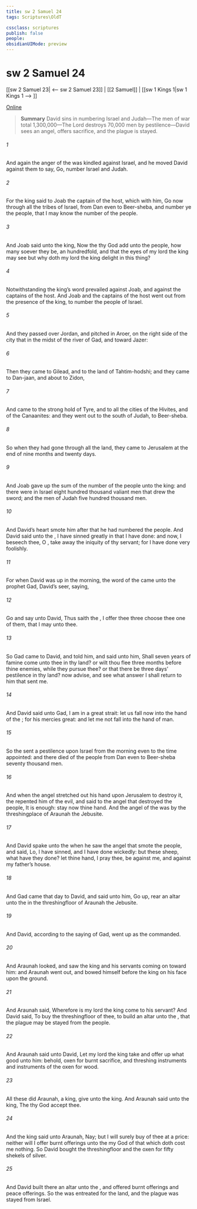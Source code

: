 ```yaml
---
title: sw 2 Samuel 24
tags: Scriptures\OldT

cssclass: scriptures
publish: false
people:
obsidianUIMode: preview
---
```


# sw 2 Samuel 24
[[sw 2 Samuel 23| <-- sw 2 Samuel 23]] | [[2 Samuel]] | [[sw 1 Kings 1|sw 1 Kings 1 --> ]]

[Online](https://churchofjesuschrist.org/study/scriptures/ot/2-sam/24?lang=eng)

> __Summary__
David sins in numbering Israel and Judah—The men of war total 1,300,000—The Lord destroys 70,000 men by pestilence—David sees an angel, offers sacrifice, and the plague is stayed.

###### 1 
And again the anger of the  was kindled against Israel, and he moved David against them to say, Go, number Israel and Judah.

###### 2 
For the king said to Joab the captain of the host, which  with him, Go now through all the tribes of Israel, from Dan even to Beer-sheba, and number ye the people, that I may know the number of the people.

###### 3 
And Joab said unto the king, Now the  thy God add unto the people, how many soever they be, an hundredfold, and that the eyes of my lord the king may see  but why doth my lord the king delight in this thing?

###### 4 
Notwithstanding the king’s word prevailed against Joab, and against the captains of the host. And Joab and the captains of the host went out from the presence of the king, to number the people of Israel.

###### 5 
And they passed over Jordan, and pitched in Aroer, on the right side of the city that  in the midst of the river of Gad, and toward Jazer:

###### 6 
Then they came to Gilead, and to the land of Tahtim-hodshi; and they came to Dan-jaan, and about to Zidon,

###### 7 
And came to the strong hold of Tyre, and to all the cities of the Hivites, and of the Canaanites: and they went out to the south of Judah,  to Beer-sheba.

###### 8 
So when they had gone through all the land, they came to Jerusalem at the end of nine months and twenty days.

###### 9 
And Joab gave up the sum of the number of the people unto the king: and there were in Israel eight hundred thousand valiant men that drew the sword; and the men of Judah  five hundred thousand men.

###### 10 
And David’s heart smote him after that he had numbered the people. And David said unto the , I have sinned greatly in that I have done: and now, I beseech thee, O , take away the iniquity of thy servant; for I have done very foolishly.

###### 11 
For when David was up in the morning, the word of the  came unto the prophet Gad, David’s seer, saying,

###### 12 
Go and say unto David, Thus saith the , I offer thee three  choose thee one of them, that I may  unto thee.

###### 13 
So Gad came to David, and told him, and said unto him, Shall seven years of famine come unto thee in thy land? or wilt thou flee three months before thine enemies, while they pursue thee? or that there be three days’ pestilence in thy land? now advise, and see what answer I shall return to him that sent me.

###### 14 
And David said unto Gad, I am in a great strait: let us fall now into the hand of the ; for his mercies  great: and let me not fall into the hand of man.

###### 15 
So the  sent a pestilence upon Israel from the morning even to the time appointed: and there died of the people from Dan even to Beer-sheba seventy thousand men.

###### 16 
And when the angel stretched out his hand upon Jerusalem to destroy it, the  repented him of the evil, and said to the angel that destroyed the people, It is enough: stay now thine hand. And the angel of the  was by the threshingplace of Araunah the Jebusite.

###### 17 
And David spake unto the  when he saw the angel that smote the people, and said, Lo, I have sinned, and I have done wickedly: but these sheep, what have they done? let thine hand, I pray thee, be against me, and against my father’s house.

###### 18 
And Gad came that day to David, and said unto him, Go up, rear an altar unto the  in the threshingfloor of Araunah the Jebusite.

###### 19 
And David, according to the saying of Gad, went up as the  commanded.

###### 20 
And Araunah looked, and saw the king and his servants coming on toward him: and Araunah went out, and bowed himself before the king on his face upon the ground.

###### 21 
And Araunah said, Wherefore is my lord the king come to his servant? And David said, To buy the threshingfloor of thee, to build an altar unto the , that the plague may be stayed from the people.

###### 22 
And Araunah said unto David, Let my lord the king take and offer up what  good unto him: behold,  oxen for burnt sacrifice, and threshing instruments and  instruments of the oxen for wood.

###### 23 
All these  did Araunah,  a king, give unto the king. And Araunah said unto the king, The  thy God accept thee.

###### 24 
And the king said unto Araunah, Nay; but I will surely buy  of thee at a price: neither will I offer burnt offerings unto the  my God of that which doth cost me nothing. So David bought the threshingfloor and the oxen for fifty shekels of silver.

###### 25 
And David built there an altar unto the , and offered burnt offerings and peace offerings. So the  was entreated for the land, and the plague was stayed from Israel.

